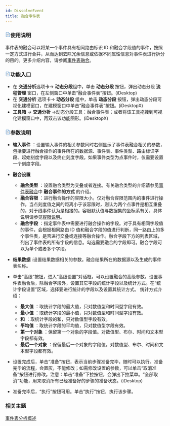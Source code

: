 ```yaml
---
id: DissolveEvent
title: 融合事件表
---
```

### ![](../img/read.gif)使用说明

事件表的融合可以将某一个事件具有相同路由标识 ID
和融合字段值的事件，按照一定方式进行合并，从而达到去除冗余信息或依据不同属性信息对事件表进行拆分的目的。更多介绍内容，请参阅[事件表融合](AboutEventAnalyst)。

### ![](../img/read.gif)功能入口

  * 在 **交通分析**选项卡-> **动态分段**组中，单击 **动态分段** 按钮，弹出动态分段 **流程管理** 窗口，在左侧窗口中单击“融合事件表”按钮。(iDesktop)
  * 在 **交通分析** 选项卡-> **动态分段** 组中，单击 **动态分段** 按钮，弹出动态分段可视化建模窗口，在建模窗口中单击“融合事件表”按钮。(iDesktopX)
  * **工具箱** -> **交通分析** ->动态分段工具：融合事件表；或者将该工具拖拽到可视化建模窗口中，再双击该功能图形。(iDesktopX) 

### ![](../img/read.gif)参数说明

  * **输入事件** ：设置输入事件的相关参数同时右侧显示了事件表融合相关的参数，包括要进行融合操作的事件所在的数据源、事件表、事件类型、路由标识字段、起始刻度字段以及终止刻度字段。如果事件类型为点事件时，仅需要设置一个刻度字段。
  * **融合设置**
    * **融合类型** ：设置融合类型为交叠或者连接。有关融合类型的介绍请参见[事件表融合](AboutEventAnalyst)中 **融合事件的方式** 的介绍。
    * **融合容限** ：进行融合操作的容限大小。仅对融合容限范围内的事件进行操作。当点刻度值之间的距离小于该容限时，则认为两个点事件是相互重叠的，对于线事件认为是相接的。容限默认值与数据集的坐标系有关，具体说明请参见[容限说明](../DataProcessing/Tolerance)。
    * **融合字段** ：指定事件表中需要进行融合操作的字段。对于具有相同字段值的事件，会根据相同路由 ID 值和融合字段的值进行判断，同一路由上的多个事件表，是否进行交叠或连接等融合操作。融合字段下方的列表区域，列出了事件表的所有字段的信息。勾选需要融合的字段即可。融合字段可以为单个或者多个字段。
  * **结果数据** :设置结果数据相关的参数。融合结果所在的数据源以及生成的事件表名称。
  * 单击“高级”按钮，进入“高级设置”对话框，可以设置融合的高级参数。设置事件表融合后，除融合字段外，设置其它字段的统计字段以及统计方式。在“统计字段设置”区域，选择要进行统计的字段以及设置其统计方式。 统计方式介绍：
    * **最大值** ：取统计字段的最大值，只对数值型和时间型字段有效。
    * **最小值** ：取统计字段的最小值，只对数值型和时间型字段有效。
    * **和** ：取统计字段的和，只对数值型字段有效。
    * **平均值** ：取统计字段的平均值，只对数值型字段有效。
    * **第一个对象** ：保留第一个对象的字段值。对数值型、布尔、时间和文本型字段都有效。
    * **最后一个对象** ：保留最后一个对象的字段值。对数值型、布尔、时间和文本型字段都有效。
  * 设置完成后，单击“准备”按钮，表示当前步骤准备完毕，随时可以执行。准备完毕的流程，会置灰，不能修改；如需修改设置的参数，可以单击“取消准备”按钮进行修改。注意：单击“准备”下拉按钮，会弹出下拉菜单。“全部取消”功能，用来取消所有已经准备好的步骤的准备状态。(iDesktop)

* 准备完毕后，“执行”按钮可用。单击“执行”按钮，执行该步骤。

###  相关主题

 [事件表分析概述](AboutEventAnalyst)

